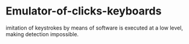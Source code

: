 # Emulator-of-clicks-keyboards
imitation of keystrokes by means of software is executed at a low level, making detection impossible.
